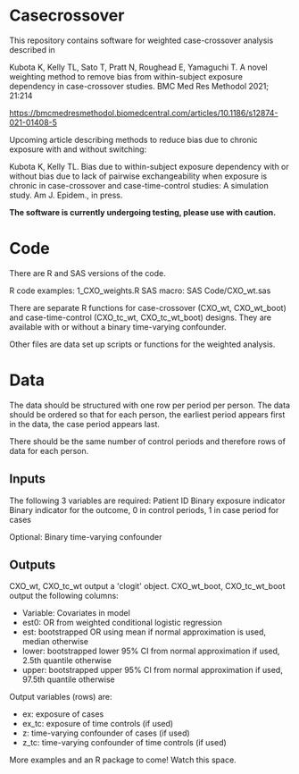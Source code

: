 # Casecrossover
This repository contains software for weighted case-crossover analysis described in 

Kubota K, Kelly TL, Sato T, Pratt N, Roughead E, Yamaguchi T. A novel weighting method to remove bias from within-subject exposure dependency in case-crossover studies. 
BMC Med Res Methodol  2021; 21:214

https://bmcmedresmethodol.biomedcentral.com/articles/10.1186/s12874-021-01408-5

Upcoming article describing methods to reduce bias due to chronic exposure with and without switching:

Kubota K, Kelly TL. Bias due to within-subject exposure dependency with or without bias due to lack of pairwise exchangeability when exposure is chronic in case-crossover and case-time-control studies: A simulation study. Am J. Epidem., in press.

**The software is currently undergoing testing, please use with caution.**

# Code
There are R and SAS versions of the code. 

R code examples: 1_CXO_weights.R
SAS macro: SAS Code/CXO_wt.sas

There are separate R functions for case-crossover (CXO_wt, CXO_wt_boot) and case-time-control (CXO_tc_wt, CXO_tc_wt_boot) designs. They are available with or without a binary time-varying confounder.

Other files are data set up scripts or functions for the weighted analysis.


# Data

The data should be structured with one row per period per person. The data should be ordered so that for each person, the earliest period appears first in the data, the case period appears last.

There should be the same number of control periods and therefore rows of data for each person.

## Inputs

The following 3 variables are required:
Patient ID
Binary exposure indicator
Binary indicator for the outcome, 0 in control periods, 1 in case period for cases

Optional:
Binary time-varying confounder

## Outputs

CXO_wt, CXO_tc_wt output a 'clogit' object.
CXO_wt_boot, CXO_tc_wt_boot output the following columns:

- Variable: Covariates in model
- est0: OR from weighted conditional logistic regression
- est: bootstrapped OR using mean if normal approximation is used, median otherwise
- lower: bootstrapped lower 95% CI from normal approximation if used, 2.5th quantile otherwise
- upper: bootstrapped upper 95% CI from normal approximation if used, 97.5th quantile otherwise

Output variables (rows) are:

- ex: exposure of cases
- ex_tc: exposure of time controls (if used)
- z: time-varying confounder of cases (if used)
- z_tc: time-varying confounder of time controls (if used)

More examples and an R package to come! Watch this space.
